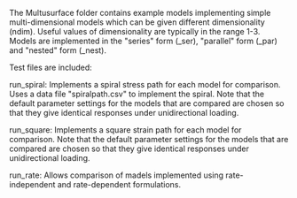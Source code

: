 The Multusurface folder contains example models implementing simple multi-dimensional models which can be given 
different dimensionality (ndim). Useful values of dimensionality are typically in the range 1-3. Models are implemented 
in the "series" form (_ser), "parallel" form (_par) and "nested" form (_nest).

Test files are included:

run_spiral: Implements a spiral stress path for each model for comparison. Uses a data file "spiralpath.csv" to 
implement the spiral. Note that the default parameter settings for the models that are compared are chosen so that 
they give identical responses under unidirectional loading.

run_square: Implements a square strain path for each model for comparison. Note that the default parameter 
settings for the models that are compared are chosen so that they give identical responses under unidirectional loading.

run_rate: Allows comparison of madels implemented using rate-independent and rate-dependent formulations.
